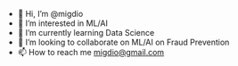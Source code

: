 - 👋 Hi, I’m @migdio
- 👀 I’m interested in ML/AI
- 🌱 I’m currently learning Data Science
- 💞️ I’m looking to collaborate on ML/AI on Fraud Prevention
- 📫 How to reach me migdio@gmail.com

<!---
migdio/migdio is a ✨ special ✨ repository because its `README.md` (this file) appears on your GitHub profile.
You can click the Preview link to take a look at your changes.
--->
